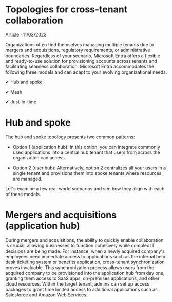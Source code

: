 Topologies for cross-tenant collaboration
===

Article · 11/03/2023

Organizations often find themselves managing multiple tenants due to mergers and acquisitions, regulatory requirements, or administrative boundaries. Regardless of your scenario, Microsoft Entra offers a flexible and ready-to-use solution for provisioning accounts across tenants and facilitating seamless collaboration. Microsoft Entra accommodates the following three models and can adapt to your evolving organizational needs.

✔ Hub and spoke

✔ Mesh

✔ Just-in-time


# Hub and spoke

The hub and spoke topology presents two common patterns:

- Option 1 (application hub): In this option, you can integrate commonly used applications into a central hub tenant that users from across the organization can access.

- Option 2 (user hub): Alternatively, option 2 centralizes all your users in a single tenant and provisions them into spoke tenants where resources are managed.

Let's examine a few real-world scenarios and see how they align with each of these models.


# Mergers and acquisitions (application hub)

During mergers and acquisitions, the ability to quickly enable collaboration is crucial, allowing businesses to function cohesively while complex IT decisions are being made. For instance, when a newly acquired company's employees need immediate access to applications such as the internal help desk ticketing system or benefits application, cross-tenant synchronization proves invaluable. This synchronization process allows users from the acquired company to be provisioned into the application hub from day one, granting them access to SaaS apps, on-premises applications, and other cloud resources. Within the target tenant, admins can set up access packages to grant time limited access to additional applications such as Salesforce and Amazon Web Services.